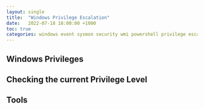 ```yaml
---
layout: single
title:  "Windows Privilege Escalation"
date:   2022-07-18 18:00:00 +1000
toc: true
categories: windows event sysmon security wmi powershell privilege escalation
---
```


## Windows Privileges

## Checking the current Privilege Level

## Tools
